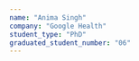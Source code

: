 ```yaml
---
name: "Anima Singh"
company: "Google Health"
student_type: "PhD"
graduated_student_number: "06"
---
```

